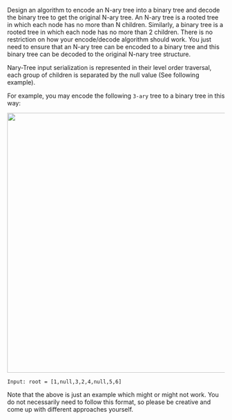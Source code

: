Design an algorithm to encode an N-ary tree into a binary tree and decode the binary tree to get the original N-ary tree. An N-ary tree is a rooted tree in which each node has no more than N children. Similarly, a binary tree is a rooted tree in which each node has no more than 2 children. There is no restriction on how your encode/decode algorithm should work. You just need to ensure that an N-ary tree can be encoded to a binary tree and this binary tree can be decoded to the original N-nary tree structure.

Nary-Tree input serialization is represented in their level order traversal, each group of children is separated by the null value (See following example).

For example, you may encode the following `3-ary` tree to a binary tree in this way:

<p align='center'>
  <img width="600px" src={require('@site/static/img/lc/431-f1.png').default} />
</p>

```
Input: root = [1,null,3,2,4,null,5,6]
```

Note that the above is just an example which might or might not work. You do not necessarily need to follow this format, so please be creative and come up with different approaches yourself.